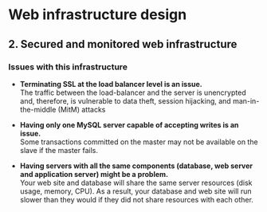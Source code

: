 # Web infrastructure design

## 2. Secured and monitored web infrastructure

### Issues with this infrastructure

- **Terminating SSL at the load balancer level is an issue.** <br />
The traffic between the load-balancer and the server is unencrypted and, therefore, is vulnerable to data theft, session hijacking, and man-in-the-middle (MitM) attacks

- **Having only one MySQL server capable of accepting writes is an issue.** <br />
Some transactions committed on the master may not be available on the slave if the master fails.

- **Having servers with all the same components (database, web server and application server) might be a problem.** <br />
Your web site and database will share the same server resources (disk usage, memory, CPU). As a result, your database and web site will run slower than they would if they did not share resources with each other.
